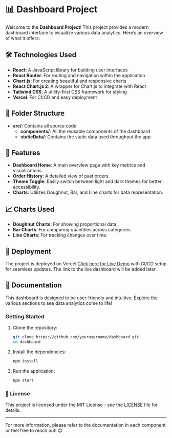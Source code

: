 # 📊 Dashboard Project

Welcome to the **Dashboard Project**! This project provides a modern dashboard interface to visualize various data analytics. Here’s an overview of what it offers:

## 🛠️ Technologies Used

- **React**: A JavaScript library for building user interfaces
- **React Router**: For routing and navigation within the application
- **Chart.js**: For creating beautiful and responsive charts
- **React Chart.js 2**: A wrapper for Chart.js to integrate with React
- **Tailwind CSS**: A utility-first CSS framework for styling
- **Vercel**: For CI/CD and easy deployment

## 📂 Folder Structure

- **src/**: Contains all source code
  - **components/**: All the reusable components of the dashboard
  - **staticData/**: Contains the static data used throughout the app

## 🌈 Features

- **Dashboard Home**: A main overview page with key metrics and visualizations.
- **Order History**: A detailed view of past orders.
- **Theme Toggle**: Easily switch between light and dark themes for better accessibility.
- **Charts**: Utilizes Doughnut, Bar, and Line charts for data representation.

## 📈 Charts Used

- **Doughnut Charts**: For showing proportional data.
- **Bar Charts**: For comparing quantities across categories.
- **Line Charts**: For tracking changes over time.

## 🚀 Deployment

The project is deployed on Vercel [Click here for Live Demo](https://juspay-dashboard-assesment.vercel.app/dashboard) with CI/CD setup for seamless updates. The link to the live dashboard will be added later.

## 📜 Documentation

This dashboard is designed to be user-friendly and intuitive. Explore the various sections to see data analytics come to life!

### Getting Started

1. Clone the repository:
   ```bash
   git clone https://github.com/yourusername/dashboard.git
   cd dashboard
   ```

2. Install the dependencies:
   ```bash
   npm install
   ```

3. Run the application:
   ```bash
   npm start
   ```

### 📄 License

This project is licensed under the MIT License - see the [LICENSE](LICENSE) file for details.

---

For more information, please refer to the documentation in each component or feel free to reach out! 😊